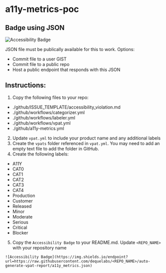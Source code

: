 # a11y-metrics-poc

## Badge using JSON

![Accessibility Badge](https://img.shields.io/endpoint?url=https://raw.githubusercontent.com/dequelabs/a11y-metrics-poc/auto-generate-vpat-report/a11y_metrics.json)

JSON file must be publically available for this to work. Options: 
* Commit file to a user GIST
* Commit file to a public repo
* Host a public endpoint that responds with this JSON

## Instructions:

1. Copy the following files to your repo:
  * ./github/ISSUE_TEMPLATE/accessibility_violation.md
  * ./github/workflows/categorizer.yml
  * ./github/workflows/labeler.yml
  * ./github/workflows/vpat.yml
  * ./github/a11y-metrics.yml
2. Update `vpat.yml` to include your product name and any additional labels
3. Create the `vpats` folder referenced in `vpat.yml`. You may need to add an empty text file to add the folder in GitHub.
4. Create the following labels:
  * A11Y
  * CAT0
  * CAT1
  * CAT2
  * CAT3
  * CAT4
  * Production
  * Customer
  * Released
  * Minor
  * Moderate
  * Serious
  * Critical
  * Blocker
5. Copy the `Accessibility Badge` to your README.md. Update `<REPO_NAME>` with your repository name
```
![Accessibility Badge](https://img.shields.io/endpoint?url=https://raw.githubusercontent.com/dequelabs/<REPO_NAME>/auto-generate-vpat-report/a11y_metrics.json)
```
